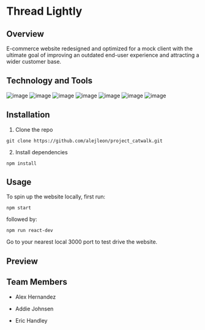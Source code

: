 # Thread Lightly


## Overview

E-commerce website redesigned and optimized for a mock client with the ultimate goal of improving an outdated end-user experience and attracting a wider customer base.


## Technology and Tools
![image](https://img.shields.io/badge/JavaScript-F7DF1E?style=for-the-badge&logo=javascript&logoColor=black) 
![image](https://img.shields.io/badge/React-20232A?style=for-the-badge&logo=react&logoColor=61DAFB)
![image](https://img.shields.io/badge/HTML5-E34F26?style=for-the-badge&logo=html5&logoColor=white) 
![image](https://img.shields.io/badge/CSS3-1572B6?style=for-the-badge&logo=css3&logoColor=white) 
![image](https://img.shields.io/badge/Node.js-43853D?style=for-the-badge&logo=node-dot-js&logoColor=white) 
![image](https://img.shields.io/badge/npm-CB3837?style=for-the-badge&logo=npm&logoColor=white) 
![image](https://img.shields.io/badge/Visual_Studio_Code-0078D4?style=for-the-badge&logo=visual%20studio%20code&logoColor=white)


## Installation 
1. Clone the repo
```
git clone https://github.com/alejleon/project_catwalk.git
```
2. Install dependencies
```
npm install
```



## Usage
To spin up the website locally, first run: 
 ```
 npm start
 ```
 followed by:
 ```
 npm run react-dev
 ```
 Go to your nearest local 3000 port to test drive the website.
 
 
 ## Preview



## Team Members
* Alex Hernandez

* Addie Johnsen 

* Eric Handley 


